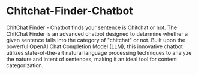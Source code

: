 # Chitchat-Finder-Chatbot
ChitChat Finder - Chatbot finds your sentence is Chitchat or not. 
The ChitChat Finder is an advanced chatbot designed to determine whether a given sentence falls into the category of "chitchat" or not. Built upon the powerful OpenAI Chat Completion Model (LLM), this innovative chatbot utilizes state-of-the-art natural language processing techniques to analyze the nature and intent of sentences, making it an ideal tool for content categorization.

